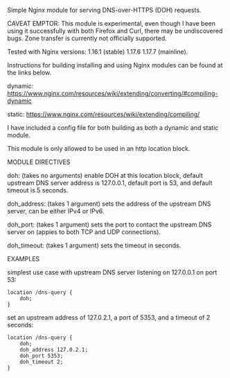 Simple Nginx module for serving DNS-over-HTTPS (DOH) requests.

CAVEAT EMPTOR: This module is experimental, even though I have been using it successfully with both Firefox and Curl, there may be undiscovered bugs. Zone transfer is currently not officially supported.

Tested with Nginx versions:
1.16.1 (stable)
1.17.6
1.17.7 (mainline).

Instructions for building installing and using Nginx modules can be found at the links below.

dynamic: https://www.nginx.com/resources/wiki/extending/converting/#compiling-dynamic

static: https://www.nginx.com/resources/wiki/extending/compiling/

I have included a config file for both building as both a dynamic and static module.

This module is only allowed to be used in an http location block.

MODULE DIRECTIVES

doh: (takes no arguments) enable DOH at this location block, default upstream DNS server address is 127.0.0.1, default port is 53, and default timeout is 5 seconds.

doh_address: (takes 1 argument) sets the address of the upstream DNS server, can be either IPv4 or IPv6.

doh_port: (takes 1 argument) sets the port to contact the upstream DNS server on (appies to both TCP and UDP connections).

doh_timeout: (takes 1 argument) sets the timeout in seconds.

EXAMPLES

simplest use case with upstream DNS server listening on 127.0.0.1 on port 53:

```
location /dns-query { 
	doh;
}
```

set an upstream address of 127.0.2.1, a port of 5353, and a timeout of 2 seconds:

```
location /dns-query { 
	doh;
	doh_address 127.0.2.1;
	doh_port 5353;
	doh_timeout 2;
}
```
